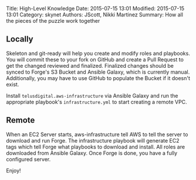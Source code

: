 Title: High-Level Knowledge
Date: 2015-07-15 13:01
Modified: 2015-07-15 13:01
Category: skynet
Authors: JScott, Nikki Martinez
Summary: How all the pieces of the puzzle work together

## Locally

Skeleton and git-ready will help you create and modify roles and playbooks. You will commit these to your fork on GitHub and create a Pull Request to get the changed reviewed and finalized. Finalized changes should be synced to Forge's S3 Bucket and Ansible Galaxy, which is currently manual. Additionally, you may have to use GitHub to populate the Bucket if it doesn't exist.

Install `telusdigital.aws-infrastructure` via Ansible Galaxy and run the appropriate playbook's `infrastructure.yml` to start creating a remote VPC.

## Remote

When an EC2 Server starts, aws-infrastructure tell AWS to tell the server to download and run Forge. The infrastructure playbook will generate EC2 tags which tell Forge what playbooks to download and install. All roles are downloaded from Ansible Galaxy. Once Forge is done, you have a fully configured server.

Enjoy!
